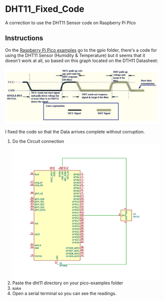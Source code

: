 # DHT11_Fixed_Code
A correction to use the DHT11 Sensor code on Raspberry Pi PIco

## Instructions
On the [Raspberry Pi Pico examples](https://github.com/raspberrypi/pico-examples) go to the gpio folder, there's a code for using the DHT11 Sensor (Humidity & Temperature) but it seems that it doesn't work at all, so based on this graph located on the DTH11 Datasheet:

![Graph](Graph.png)

I fixed the code so that the Data arrives complete without corruption.

1. Do the Circuit connection
   ![Schematic](Schematic.png)
2. Paste the dht11 directory on your pico-examples folder
3. `make`
4. Open a serial terminal so you can see the readings.
